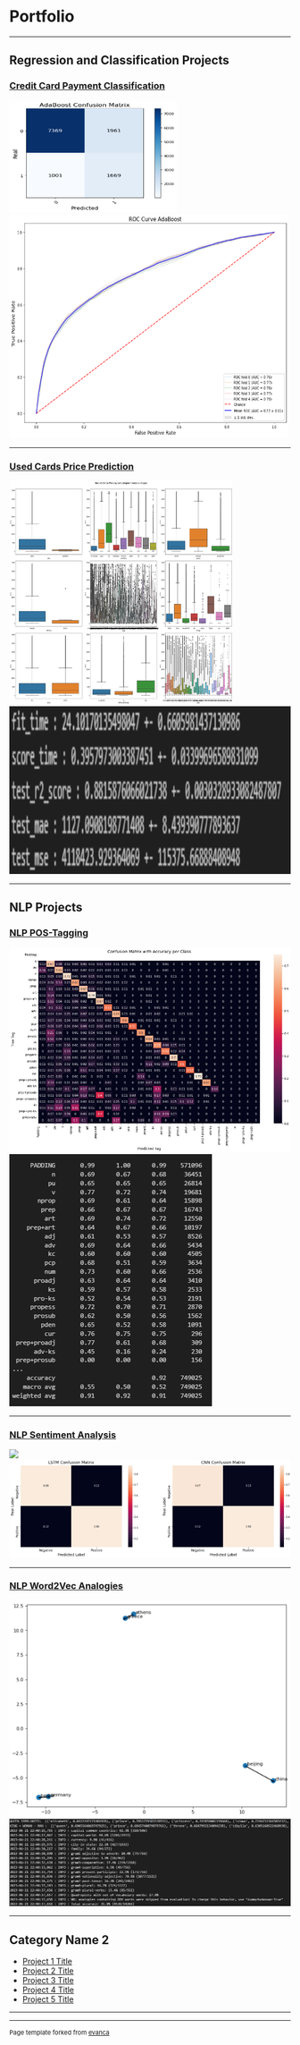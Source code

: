 # Portfolio

---

## Regression and Classification Projects

### [Credit Card Payment Classification](/credit-card-classification)
<img src="images/credit-card-cm-ada.png" width="300" height="200"/>
<img src="images/credit-card-roc-ada.png" width="500" height="400"/>

---

### [Used Cards Price Prediction](/used-cars-price-prediction)
<img src="images/used_car_prices_eda.png" width="400" height="400"/>
<img src="images/used_car_prices_model_results.png" width="600" height="300"/>

---

## NLP Projects

### [NLP POS-Tagging](/pos-tagging)
<img src="images/pos-tagging-cm.png"/>
<img src="images/pos-tagging-results.png"/>

---

### [NLP Sentiment Analysis](/sentiment-analysis)
<img src="images/sentiment_analysis_confusion_lstm.png"/>
<img src="images/sentiment_analysis_confusion_matrices.png"/>

---

### [NLP Word2Vec Analogies](/analogies)
<img src="images/word2vec.png"/>
<img src="images/word-similarities.png"/>

---

## Category Name 2

- [Project 1 Title](http://example.com/)
- [Project 2 Title](http://example.com/)
- [Project 3 Title](http://example.com/)
- [Project 4 Title](http://example.com/)
- [Project 5 Title](http://example.com/)

---




---
<p style="font-size:11px">Page template forked from <a href="https://github.com/evanca/quick-portfolio">evanca</a></p>
<!-- Remove above link if you don't want to attibute -->
